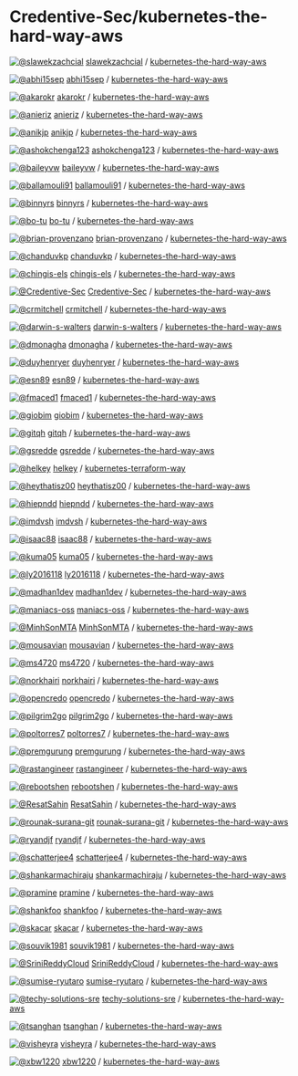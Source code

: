 # Credentive-Sec/kubernetes-the-hard-way-aws

[![@slawekzachcial](https://avatars.githubusercontent.com/u/442620?s=32&v=4)](https://github.com/slawekzachcial) [slawekzachcial](https://github.com/slawekzachcial) / [kubernetes-the-hard-way-aws](https://github.com/slawekzachcial/kubernetes-the-hard-way-aws)

[![@abhi15sep](https://avatars.githubusercontent.com/u/25937702?s=32&v=4)](https://github.com/abhi15sep) [abhi15sep](https://github.com/abhi15sep) / [kubernetes-the-hard-way-aws](https://github.com/abhi15sep/kubernetes-the-hard-way-aws)

[![@akarokr](https://avatars.githubusercontent.com/u/2213373?s=32&v=4)](https://github.com/akarokr) [akarokr](https://github.com/akarokr) / [kubernetes-the-hard-way-aws](https://github.com/akarokr/kubernetes-the-hard-way-aws)

[![@anieriz](https://avatars.githubusercontent.com/u/15110965?s=32&v=4)](https://github.com/anieriz) [anieriz](https://github.com/anieriz) / [kubernetes-the-hard-way-aws](https://github.com/anieriz/kubernetes-the-hard-way-aws)

[![@anikjp](https://avatars.githubusercontent.com/u/11955637?s=32&v=4)](https://github.com/anikjp) [anikjp](https://github.com/anikjp) / [kubernetes-the-hard-way-aws](https://github.com/anikjp/kubernetes-the-hard-way-aws)

[![@ashokchenga123](https://avatars.githubusercontent.com/u/46189801?s=32&v=4)](https://github.com/ashokchenga123) [ashokchenga123](https://github.com/ashokchenga123) / [kubernetes-the-hard-way-aws](https://github.com/ashokchenga123/kubernetes-the-hard-way-aws)

[![@baileyvw](https://avatars.githubusercontent.com/u/10505098?s=32&v=4)](https://github.com/baileyvw) [baileyvw](https://github.com/baileyvw) / [kubernetes-the-hard-way-aws](https://github.com/baileyvw/kubernetes-the-hard-way-aws)

[![@ballamouli91](https://avatars.githubusercontent.com/u/49180685?s=32&v=4)](https://github.com/ballamouli91) [ballamouli91](https://github.com/ballamouli91) / [kubernetes-the-hard-way-aws](https://github.com/ballamouli91/kubernetes-the-hard-way-aws)

[![@binnyrs](https://avatars.githubusercontent.com/u/39701559?s=32&v=4)](https://github.com/binnyrs) [binnyrs](https://github.com/binnyrs) / [kubernetes-the-hard-way-aws](https://github.com/binnyrs/kubernetes-the-hard-way-aws)

[![@bo-tu](https://avatars.githubusercontent.com/u/29054217?s=32&v=4)](https://github.com/bo-tu) [bo-tu](https://github.com/bo-tu) / [kubernetes-the-hard-way-aws](https://github.com/bo-tu/kubernetes-the-hard-way-aws)

[![@brian-provenzano](https://avatars.githubusercontent.com/u/26969348?s=32&v=4)](https://github.com/brian-provenzano) [brian-provenzano](https://github.com/brian-provenzano) / [kubernetes-the-hard-way-aws](https://github.com/brian-provenzano/kubernetes-the-hard-way-aws)

[![@chanduvkp](https://avatars.githubusercontent.com/u/4347296?s=32&v=4)](https://github.com/chanduvkp) [chanduvkp](https://github.com/chanduvkp) / [kubernetes-the-hard-way-aws](https://github.com/chanduvkp/kubernetes-the-hard-way-aws)

[![@chingis-els](https://avatars.githubusercontent.com/u/49270221?s=32&v=4)](https://github.com/chingis-els) [chingis-els](https://github.com/chingis-els) / [kubernetes-the-hard-way-aws](https://github.com/chingis-els/kubernetes-the-hard-way-aws)

[![@Credentive-Sec](https://avatars.githubusercontent.com/u/66961157?s=32&v=4)](https://github.com/Credentive-Sec) [Credentive-Sec](https://github.com/Credentive-Sec) / [kubernetes-the-hard-way-aws]()

[![@crmitchell](https://avatars.githubusercontent.com/u/53624570?s=32&v=4)](https://github.com/crmitchell) [crmitchell](https://github.com/crmitchell) / [kubernetes-the-hard-way-aws](https://github.com/crmitchell/kubernetes-the-hard-way-aws)

[![@darwin-s-walters](https://avatars.githubusercontent.com/u/17305608?s=32&v=4)](https://github.com/darwin-s-walters) [darwin-s-walters](https://github.com/darwin-s-walters) / [kubernetes-the-hard-way-aws](https://github.com/darwin-s-walters/kubernetes-the-hard-way-aws)

[![@dmonagha](https://avatars.githubusercontent.com/u/7431865?s=32&v=4)](https://github.com/dmonagha) [dmonagha](https://github.com/dmonagha) / [kubernetes-the-hard-way-aws](https://github.com/dmonagha/kubernetes-the-hard-way-aws)

[![@duyhenryer](https://avatars.githubusercontent.com/u/21151778?s=32&v=4)](https://github.com/duyhenryer) [duyhenryer](https://github.com/duyhenryer) / [kubernetes-the-hard-way-aws](https://github.com/duyhenryer/kubernetes-the-hard-way-aws)

[![@esn89](https://avatars.githubusercontent.com/u/1475220?s=32&v=4)](https://github.com/esn89) [esn89](https://github.com/esn89) / [kubernetes-the-hard-way-aws](https://github.com/esn89/kubernetes-the-hard-way-aws)

[![@fmaced1](https://avatars.githubusercontent.com/u/39250521?s=32&v=4)](https://github.com/fmaced1) [fmaced1](https://github.com/fmaced1) / [kubernetes-the-hard-way-aws](https://github.com/fmaced1/kubernetes-the-hard-way-aws)

[![@giobim](https://avatars.githubusercontent.com/u/1662094?s=32&v=4)](https://github.com/giobim) [giobim](https://github.com/giobim) / [kubernetes-the-hard-way-aws](https://github.com/giobim/kubernetes-the-hard-way-aws)

[![@gitqh](https://avatars.githubusercontent.com/u/5166820?s=32&v=4)](https://github.com/gitqh) [gitqh](https://github.com/gitqh) / [kubernetes-the-hard-way-aws](https://github.com/gitqh/kubernetes-the-hard-way-aws)

[![@gsredde](https://avatars.githubusercontent.com/u/29237878?s=32&v=4)](https://github.com/gsredde) [gsredde](https://github.com/gsredde) / [kubernetes-the-hard-way-aws](https://github.com/gsredde/kubernetes-the-hard-way-aws)

[![@helkey](https://avatars.githubusercontent.com/u/42394722?s=32&v=4)](https://github.com/helkey) [helkey](https://github.com/helkey) / [kubernetes-terraform-way](https://github.com/helkey/kubernetes-terraform-way)

[![@heythatisz00](https://avatars.githubusercontent.com/u/60559434?s=32&v=4)](https://github.com/heythatisz00) [heythatisz00](https://github.com/heythatisz00) / [kubernetes-the-hard-way-aws](https://github.com/heythatisz00/kubernetes-the-hard-way-aws)

[![@hiepndd](https://avatars.githubusercontent.com/u/23348270?s=32&v=4)](https://github.com/hiepndd) [hiepndd](https://github.com/hiepndd) / [kubernetes-the-hard-way-aws](https://github.com/hiepndd/kubernetes-the-hard-way-aws)

[![@imdvsh](https://avatars.githubusercontent.com/u/55003455?s=32&v=4)](https://github.com/imdvsh) [imdvsh](https://github.com/imdvsh) / [kubernetes-the-hard-way-aws](https://github.com/imdvsh/kubernetes-the-hard-way-aws)

[![@isaac88](https://avatars.githubusercontent.com/u/7595596?s=32&v=4)](https://github.com/isaac88) [isaac88](https://github.com/isaac88) / [kubernetes-the-hard-way-aws](https://github.com/isaac88/kubernetes-the-hard-way-aws)

[![@kuma05](https://avatars.githubusercontent.com/u/43205707?s=32&v=4)](https://github.com/kuma05) [kuma05](https://github.com/kuma05) / [kubernetes-the-hard-way-aws](https://github.com/kuma05/kubernetes-the-hard-way-aws)

[![@ly2016118](https://avatars.githubusercontent.com/u/23327533?s=32&v=4)](https://github.com/ly2016118) [ly2016118](https://github.com/ly2016118) / [kubernetes-the-hard-way-aws](https://github.com/ly2016118/kubernetes-the-hard-way-aws)

[![@madhan1dev](https://avatars.githubusercontent.com/u/29228497?s=32&v=4)](https://github.com/madhan1dev) [madhan1dev](https://github.com/madhan1dev) / [kubernetes-the-hard-way-aws](https://github.com/madhan1dev/kubernetes-the-hard-way-aws)

[![@maniacs-oss](https://avatars.githubusercontent.com/u/23724833?s=32&v=4)](https://github.com/maniacs-oss) [maniacs-oss](https://github.com/maniacs-oss) / [kubernetes-the-hard-way-aws](https://github.com/maniacs-oss/kubernetes-the-hard-way-aws)

[![@MinhSonMTA](https://avatars.githubusercontent.com/u/12547776?s=32&v=4)](https://github.com/MinhSonMTA) [MinhSonMTA](https://github.com/MinhSonMTA) / [kubernetes-the-hard-way-aws](https://github.com/MinhSonMTA/kubernetes-the-hard-way-aws)

[![@mousavian](https://avatars.githubusercontent.com/u/317322?s=32&v=4)](https://github.com/mousavian) [mousavian](https://github.com/mousavian) / [kubernetes-the-hard-way-aws](https://github.com/mousavian/kubernetes-the-hard-way-aws)

[![@ms4720](https://avatars.githubusercontent.com/u/37317?s=32&v=4)](https://github.com/ms4720) [ms4720](https://github.com/ms4720) / [kubernetes-the-hard-way-aws](https://github.com/ms4720/kubernetes-the-hard-way-aws)

[![@norkhairi](https://avatars.githubusercontent.com/u/58585899?s=32&v=4)](https://github.com/norkhairi) [norkhairi](https://github.com/norkhairi) / [kubernetes-the-hard-way-aws](https://github.com/norkhairi/kubernetes-the-hard-way-aws)

[![@opencredo](https://avatars.githubusercontent.com/u/104106?s=32&v=4)](https://github.com/opencredo) [opencredo](https://github.com/opencredo) / [kubernetes-the-hard-way-aws](https://github.com/opencredo/kubernetes-the-hard-way-aws)

[![@pilgrim2go](https://avatars.githubusercontent.com/u/8703838?s=32&v=4)](https://github.com/pilgrim2go) [pilgrim2go](https://github.com/pilgrim2go) / [kubernetes-the-hard-way-aws](https://github.com/pilgrim2go/kubernetes-the-hard-way-aws)

[![@poltorres7](https://avatars.githubusercontent.com/u/14935302?s=32&v=4)](https://github.com/poltorres7) [poltorres7](https://github.com/poltorres7) / [kubernetes-the-hard-way-aws](https://github.com/poltorres7/kubernetes-the-hard-way-aws)

[![@premgurung](https://avatars.githubusercontent.com/u/23185837?s=32&v=4)](https://github.com/premgurung) [premgurung](https://github.com/premgurung) / [kubernetes-the-hard-way-aws](https://github.com/premgurung/kubernetes-the-hard-way-aws)

[![@rastangineer](https://avatars.githubusercontent.com/u/2855696?s=32&v=4)](https://github.com/rastangineer) [rastangineer](https://github.com/rastangineer) / [kubernetes-the-hard-way-aws](https://github.com/rastangineer/kubernetes-the-hard-way-aws)

[![@rebootshen](https://avatars.githubusercontent.com/u/3468074?s=32&v=4)](https://github.com/rebootshen) [rebootshen](https://github.com/rebootshen) / [kubernetes-the-hard-way-aws](https://github.com/rebootshen/kubernetes-the-hard-way-aws)

[![@ResatSahin](https://avatars.githubusercontent.com/u/60251491?s=32&v=4)](https://github.com/ResatSahin) [ResatSahin](https://github.com/ResatSahin) / [kubernetes-the-hard-way-aws](https://github.com/ResatSahin/kubernetes-the-hard-way-aws)

[![@rounak-surana-git](https://avatars.githubusercontent.com/u/26025820?s=32&v=4)](https://github.com/rounak-surana-git) [rounak-surana-git](https://github.com/rounak-surana-git) / [kubernetes-the-hard-way-aws](https://github.com/rounak-surana-git/kubernetes-the-hard-way-aws)

[![@ryandjf](https://avatars.githubusercontent.com/u/311296?s=32&v=4)](https://github.com/ryandjf) [ryandjf](https://github.com/ryandjf) / [kubernetes-the-hard-way-aws](https://github.com/ryandjf/kubernetes-the-hard-way-aws)

[![@schatterjee4](https://avatars.githubusercontent.com/u/6533086?s=32&v=4)](https://github.com/schatterjee4) [schatterjee4](https://github.com/schatterjee4) / [kubernetes-the-hard-way-aws](https://github.com/schatterjee4/kubernetes-the-hard-way-aws)

[![@shankarmachiraju](https://avatars.githubusercontent.com/u/36926483?s=32&v=4)](https://github.com/shankarmachiraju) [shankarmachiraju](https://github.com/shankarmachiraju) / [kubernetes-the-hard-way-aws](https://github.com/shankarmachiraju/kubernetes-the-hard-way-aws)

[![@pramine](https://avatars.githubusercontent.com/u/5535050?s=32&v=4)](https://github.com/pramine) [pramine](https://github.com/pramine) / [kubernetes-the-hard-way-aws](https://github.com/pramine/kubernetes-the-hard-way-aws)

[![@shankfoo](https://avatars.githubusercontent.com/u/7388180?s=32&v=4)](https://github.com/shankfoo) [shankfoo](https://github.com/shankfoo) / [kubernetes-the-hard-way-aws](https://github.com/shankfoo/kubernetes-the-hard-way-aws)

[![@skacar](https://avatars.githubusercontent.com/u/59798470?s=32&v=4)](https://github.com/skacar) [skacar](https://github.com/skacar) / [kubernetes-the-hard-way-aws](https://github.com/skacar/kubernetes-the-hard-way-aws)

[![@souvik1981](https://avatars.githubusercontent.com/u/59560019?s=32&v=4)](https://github.com/souvik1981) [souvik1981](https://github.com/souvik1981) / [kubernetes-the-hard-way-aws](https://github.com/souvik1981/kubernetes-the-hard-way-aws)

[![@SriniReddyCloud](https://avatars.githubusercontent.com/u/24360239?s=32&v=4)](https://github.com/SriniReddyCloud) [SriniReddyCloud](https://github.com/SriniReddyCloud) / [kubernetes-the-hard-way-aws](https://github.com/SriniReddyCloud/kubernetes-the-hard-way-aws)

[![@sumise-ryutaro](https://avatars.githubusercontent.com/u/54792651?s=32&v=4)](https://github.com/sumise-ryutaro) [sumise-ryutaro](https://github.com/sumise-ryutaro) / [kubernetes-the-hard-way-aws](https://github.com/sumise-ryutaro/kubernetes-the-hard-way-aws)

[![@techy-solutions-sre](https://avatars.githubusercontent.com/u/59139501?s=32&v=4)](https://github.com/techy-solutions-sre) [techy-solutions-sre](https://github.com/techy-solutions-sre) / [kubernetes-the-hard-way-aws](https://github.com/techy-solutions-sre/kubernetes-the-hard-way-aws)

[![@tsanghan](https://avatars.githubusercontent.com/u/3991913?s=32&v=4)](https://github.com/tsanghan) [tsanghan](https://github.com/tsanghan) / [kubernetes-the-hard-way-aws](https://github.com/tsanghan/kubernetes-the-hard-way-aws)

[![@visheyra](https://avatars.githubusercontent.com/u/5854290?s=32&v=4)](https://github.com/visheyra) [visheyra](https://github.com/visheyra) / [kubernetes-the-hard-way-aws](https://github.com/visheyra/kubernetes-the-hard-way-aws)

[![@xbw1220](https://avatars.githubusercontent.com/u/30739769?s=32&v=4)](https://github.com/xbw1220) [xbw1220](https://github.com/xbw1220) / [kubernetes-the-hard-way-aws](https://github.com/xbw1220/kubernetes-the-hard-way-aws)

